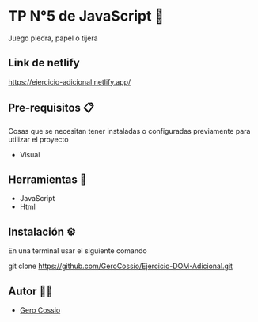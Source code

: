# TP N°5 de JavaScript 🚀

Juego piedra, papel o tijera

## Link de netlify

https://ejercicio-adicional.netlify.app/

## Pre-requisitos 📋

Cosas que se necesitan tener instaladas o configuradas previamente para utilizar el proyecto

- Visual

## Herramientas 🔨

- JavaScript
- Html

## Instalación ⚙️


En una terminal usar el siguiente comando

git clone https://github.com/GeroCossio/Ejercicio-DOM-Adicional.git


## Autor 👩‍💻

- [Gero Cossio](https://github.com/GeroCossio)
